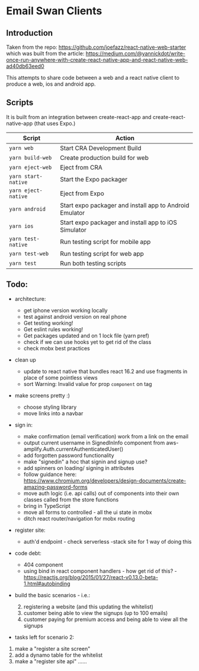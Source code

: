 # Email Swan Clients

## Introduction

Taken from the repo: https://github.com/joefazz/react-native-web-starter which was built from the article: https://medium.com/@yannickdot/write-once-run-anywhere-with-create-react-native-app-and-react-native-web-ad40db63eed0

This attempts to share code between a web and a react native client to produce a web, ios and android app.

## Scripts

It is built from an integration between create-react-app and create-react-native-app (that uses Expo.)

| Script              | Action                                                  |
| ------------------- | ------------------------------------------------------- |
| `yarn web`          | Start CRA Development Build                             |
| `yarn build-web`    | Create production build for web                         |
| `yarn eject-web`    | Eject from CRA                                          |
| `yarn start-native` | Start the Expo packager                                 |
| `yarn eject-native` | Eject from Expo                                         |
| `yarn android`      | Start expo packager and install app to Android Emulator |
| `yarn ios`          | Start expo packager and install app to iOS Simulator    |
| `yarn test-native`  | Run testing script for mobile app                       |
| `yarn test-web`     | Run testing script for web app                          |
| `yarn test`         | Run both testing scripts                                |

## Todo:

 * architecture:
   * get iphone version working locally
   * test against android version on real phone
   * Get testing working!
   * Get eslint rules working!
   * Get packages updated and on 1 lock file (yarn pref)
   * check if we can use hooks yet to get rid of the class
   * check mobx best practices
 * clean up
   * update to react native that bundles react 16.2 and use fragments in place of some pointless views
   * sort Warning: Invalid value for prop `component` on <a> tag
 * make screens pretty :)
   * choose styling library
   * move links into a navbar
 * sign in:
   * make confirmation (email verification) work from a link on the email
   * output current username in SignedInInfo component from aws-amplify.Auth.currentAuthenticatedUser()
   * add forgotten password functionality
   * make "signedin" a hoc that signin and signup use?
   * add spinners on loading/ signing in attributes
   * follow guidance here: https://www.chromium.org/developers/design-documents/create-amazing-password-forms
   * move auth logic (i.e. api calls) out of components into their own classes called from the store functions
   * bring in TypeScript
   * move all forms to controlled - all the ui state in mobx
   * ditch react router/navigation for mobx routing
 * register site:
   * auth'd endpoint - check serverless -stack site for 1 way of doing this
 * code debt:
   * 404 component
   * using bind in react component handlers - how get rid of this? - https://reactjs.org/blog/2015/01/27/react-v0.13.0-beta-1.html#autobinding

 * build the basic scenarios - i.e.:
 
     2. registering a website (and this updating the whitelist)
     3. customer being able to view the signups (up to 100 emails)
     4. customer paying for premium access and being able to view all the signups

 * tasks left for scenario 2:

  1. make a "register a site screen"
  2. add a dynamo table for the whitelist
  2. make a "register site api"
  ......
